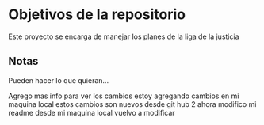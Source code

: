 # Objetivos de la repositorio

Este proyecto se encarga de manejar los planes de la liga de la justicia


## Notas
Pueden hacer lo que quieran...

Agrego mas info para ver los cambios
estoy agregando cambios en mi maquina local
estos cambios son nuevos desde git hub 2
ahora modifico mi readme desde mi maquina local vuelvo a modificar

